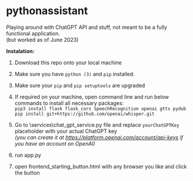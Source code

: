 # pythonassistant

Playing around with ChatGPT API and stuff, not meant to be a fully functional application.  
(but worked as of June 2023)  

**Instalation:**  
1. Download this repo onto your local machine  

2. Make sure you have `python (3)` and `pip` installed.  

3. Make sure your `pip` and `pip setuptools` are upgraded   

3. If required on your machine, open command line and run below commands to install all necessary packages:  
`pip3 install flask flask_cors SpeechRecognition openai gtts pydub` 
`pip install git+https://github.com/openai/whisper.git` 

4. Go to \services\chat_gpt_service.py file and replace `yourChatGPTKey` placeholder with your actual ChatGPT key  
*(you can create it at https://platform.openai.com/account/api-keys if you have an account on OpenAI)*

5. run app.py  

6. open frontend_starting_button.html with any browser you like and click the button  